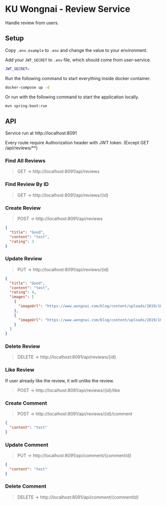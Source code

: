 # KU Wongnai - Review Service

Handle review from users.

## Setup

Copy `.env.example` to `.env` and change the value to your environment.

Add your `JWT_SECRET` to `.env` file, which should come from user-service.

```sh
JWT_SECRET=
```

Run the following command to start everything inside docker container.

```sh
docker-compose up -d
```

Or run with the following command to start the application locally.

```sh
mvn spring-boot:run
```

## API

Service run at http://localhost:8091

Every route require Authorization header with JWT token. (Except GET /api/reviews/\*\*)

### Find All Reviews

> GET -> http://localhost:8091/api/reviews

### Find Review By ID

> GET -> http://localhost:8091/api/reviews/{id}

### Create Review

> POST -> http://localhost:8091/api/reviews

```json
{
  "title": "Good",
  "content": "test",
  "rating": 3
}
```

### Update Review

> PUT -> http://localhost:8091/api/reviews/{id}

```json
{
  "title": "Good",
  "content": "test",
  "rating": 4,
  "images": [
    {
      "imageUrl": "https://www.wongnai.com/blog/content/uploads/2019/10/cover-1.jpg"
    },
    {
      "imageUrl": "https://www.wongnai.com/blog/content/uploads/2019/10/cover-1.jpg"
    }
  ]
}
```

### Delete Review

> DELETE -> http://localhost:8091/api/reviews/{id}

### Like Review

If user already like the review, it will unlike the review.

> POST -> http://localhost:8091/api/reviews/{id}/like

### Create Comment

> POST -> http://localhost:8091/api/reviews/{id}/comment

```json
{
  "content": "test"
}
```

### Update Comment

> PUT -> http://localhost:8091/api/comment/{commentId}

```json
{
  "content": "test"
}
```

### Delete Comment

> DELETE -> http://localhost:8091/api/comment/{commentId}
